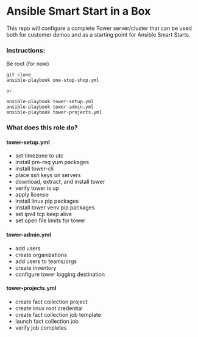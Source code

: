 # Ansible Smart Start in a Box

This repo will configure a complete Tower server/cluster that can be used both for customer demos and as a starting point for Ansible Smart Starts.

### Instructions:

Be root (for now)

    git clone
    ansible-playbook one-stop-shop.yml
    
    or

    ansible-playbook tower-setup.yml
    ansible-playbook tower-admin.yml
    ansible-playbook tower-projects.yml

### What does this role do?

#### tower-setup.yml
- set timezone to utc
- install pre-req yum packages
- install tower-cli
- place ssh keys on servers
- download, extract, and install tower
- verify tower is up
- apply license
- install linux pip packages
- install tower venv pip packages
- set ipv4 tcp keep alive
- set open file limits for tower

#### tower-admin.yml
- add users
- create organizations
- add users to teams/orgs
- create inventory
- configure tower logging destination

#### tower-projects.yml
- create fact collection project
- create linux root credential
- create fact collection job template
- launch fact collection job
- verify job completes
